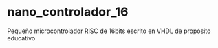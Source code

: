 # nano_controlador_16
Pequeño microcontrolador RISC de 16bits escrito en VHDL de propósito educativo
